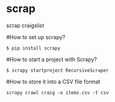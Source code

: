 # scrap
scrap craigslist


#How to set up scrapy?
```
$ pip install scrapy
```
#How to start a project with Scrapy?
```
$ scrapy startproject RecursiveScraper
```
#How to store it into a CSV file format
```
scrapy crawl craig -o items.csv -t csv
```